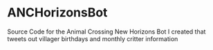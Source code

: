 # ANCHorizonsBot
Source Code for the Animal Crossing New Horizons Bot I created that tweets out villager birthdays and monthly critter information 

